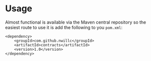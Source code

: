 # Usage

Almost functional is available via the Maven central repository so the easiest route to use it is add the following to you `pom.xml`:

	<dependency>
		<groupId>com.github.nwillc</groupId>
		<artifactId>contracts</artifactId>
		<version>1.0</version>
	</dependency>
